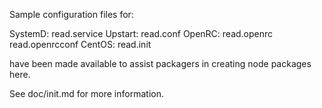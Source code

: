 Sample configuration files for:

SystemD: read.service
Upstart: read.conf
OpenRC:  read.openrc
         read.openrcconf
CentOS:  read.init

have been made available to assist packagers in creating node packages here.

See doc/init.md for more information.
